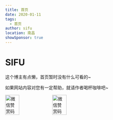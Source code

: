 ```yaml
---
title: 首页
date: 2020-01-11
tags: 
  - 首页
author: sifu
location: 南昌  
showSponsor: true
---
```


# SIFU

这个博主有点懒，首页暂时没有什么可看的~

如果网站内容对您有一定帮助，就请作者喝杯咖啡吧~

<div style="display: flex;">
    <img style="width: 30%;" src="/images/qrcode-wechat.png" alt="微信赞赏码">
    <img style="width: 30%;" src="/images/qrcode-alipay.png" alt="微信赞赏码">
</div>

<RecoDemo>
  <template slot="code-template">
     <<< @/blog/.vuepress/demo/vue-demo.vue?template
  </template>
  <template slot="code-script">
    <<< @/blog/.vuepress/demo/vue-demo.vue?script
  </template>
  <template slot="code-style">
    <<< @/blog/.vuepress/demo/vue-demo.vue?style
  </template>
  <vue-demo slot="demo"></vue-demo>
</RecoDemo>

<!-- more -->

<Vssue :title="$title" />
